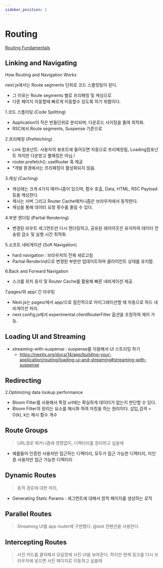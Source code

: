 ```yaml
---
sidebar_position: 2
---
```


# Routing

[Routing Fundamentals](https://nextjs.org/docs/app/building-your-application/routing)

## Linking and Navigating  

How Routing and Navigation Works    

next.js에서는 Route segments 단위로 코드 스플릿팅이 된다.  
- 그 이유는 Route segments 별로 프리패칭 및 캐싱으로  
- 다른 페이지 이동할때 빠르게 이동할수 있도록 하기 위함이다.  

1.코드 스플리팅 (Code Splitting)  
- Application이 작은 번들단위로 분리되며, 다운로드 사이징을 줄여 최적화.  
- RSC에서 Route segments, Suspense 기준으로 

2.프리페칭 (Prefetching)
- Link 컴포넌트: 사용자의 뷰포트에 들어오면 자동으로 프리페칭됨, Loading컴포넌트 까지만 다운받고 풀패칭은 아님.!  
- router.prefetch(): useRouter 훅 제공 
- *개발 환경에서는 프리페칭이 활성화되지 않음.

3.캐싱 (Caching)  
- 캐싱에는 크게 4가지 매커니즘이 있으며, 함수 호출, Data, HTML, RSC Payload 등을 캐싱한다.  
- 캐시는 서버 그리고 Router Cache매커니즘은 브라우저에서 동작한다.  
- 캐싱을 통해 데이터 요청 횟수를 줄일 수 있다.    

4.부분 렌더링 (Partial Rendering)  
- 변경된 라우트 세그먼트만 다시 렌더링하고, 공유된 레이아웃은 유지하여 데이터 전송량 감소 및 실행 시간 최적화.

5.소프트 네비게이션 (Soft Navigation)
- hard navigation : 브라우저의 전체 새로고침   
- Partial Renderind으로 변경된 부분만 업데이트하여 클라이언트 상태를 유지함.

6.Back and Forward Navigation
- 스크롤 위치 유지 및 Router Cache를 활용해 빠른 네비게이션 제공.

7.pages/와 app/ 간 라우팅  
- Next.js는 pages/에서 app/으로 점진적으로 마이그레이션할 때 자동으로 하드 네비게이션 처리.  
- next.config.js에서 experimental.clientRouterFilter 옵션을 조정하여 제어 가능. 



## Loading UI and Streaming
- streaming-with-suspense : suspense를 이용해서 UI 스트리밍 하기   
  - https://nextjs.org/docs/14/app/building-your-application/routing/loading-ui-and-streaming#streaming-with-suspense


## Redirecting

2.Optimizing data lookup performance  
- Bloom Filter를 사용해서 특정 url에는 확실하게 데이터가 없는지 판단할 수 있다.  
- Bloom Filter의 원리는 요소를 해시화 하여 마킹을 하는 원리이다. 삽입,검색 = O(k), k는 해시 함수 개수   


## Route Groups
>URL경로 매커니즘에 영향없이, 디렉터리를 정리하고 싶을때  
- 예를들어 인증한 사용자만 접근하는 디렉터리, 모두가 접근 가능한 디렉터리, 미인증 사용자만 접근 가능한 디렉터리  

## Dynamic Routes
>동적 경로에 대한 처리,
- Generating Static Params : 세그먼트에 대해서 정적 페이지를 생성하는 로직 


## Parallel Routes
>Streaming UI를 app router에 구현했다. @slot 컨벤션을 사용한다.  

## Intercepting Routes  
>사진 카드를 클릭해서 모달창에 사진 UI을 보여준다. 하지만 현재 링크를 다시 브라우저에 넣으면 사진 페이지로 이동하고 싶을때    

